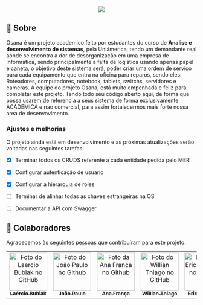 <div align="center">
  <img src="https://user-images.githubusercontent.com/49946934/190519751-922f8170-ed0c-4f2c-92f5-6d5c2d1bc468.png" />
</div>

## 📖 Sobre
Osana é um projeto academico feito por estudantes do curso de **Analise e desenvolvimento de sistemas**, pela Uniámerica, tendo um demandante real aonde se
encontra a dor de desorganização em uma empresa de informatica, sendo principalmente a falta de logistica usando apenas papel e caneta, o objetivo deste 
sistema será, poder criar uma ordem de serviço para cada equipamento que entra na oficina para reparos, sendo eles: Roteadores, computadores, notebook, tablets,
switchs, servidores e cameras. A equipe do projeto Osana, está muito empenhada e feliz para completar este projeto. Tendo todo seu código aberto aqui, de forma
que possa usarem de referencia a seus sistema de forma exclusivamente ACADEMICA e nao comercial, para assim fortalecermos mais forte nossa area de desenvovlmento.

### Ajustes e melhorias

O projeto ainda está em desenvolvimento e as próximas atualizações serão voltadas nas seguintes tarefas:

- [x] Terminar todos os CRUDS referente a cada entidade pedida pelo MER
- [x] Configurar autenticação de usuario
- [x] Configurar a hierarquia de roles
- [ ] Terminar de alinhar todas as chaves estrangeiras na OS
- [ ] Documentar a API com Swagger




## 🤝 Colaboradores

Agradecemos às seguintes pessoas que contribuíram para este projeto:

<table>
  <tr>
    <td align="center">
      <a href="#">
        <img src="https://user-images.githubusercontent.com/49946934/190514490-1bc75bcc-f694-4dfa-b10f-747a67b891d2.png" width="100px;" alt="Foto do Laercio Bubiak no GitHub"/><br>
        <sub>
          <b>Laércio Bubiak</b>
        </sub>
      </a>
    </td>
    <td align="center">
      <a href="#">
        <img src="https://user-images.githubusercontent.com/49946934/190514937-904e2248-6e6e-4dd9-a92b-76b46ce9efd4.png" width="100px;" alt="Foto do João Paulo no Github"/><br>
        <sub>
          <b>João Paulo</b>
        </sub>
      </a>
    </td>
    <td align="center">
      <a href="#">
        <img src="https://user-images.githubusercontent.com/49946934/190514820-38f39be3-ef06-42c9-ab4f-1e7ac0520ce1.png" width="100px;" alt="Foto da Ana França no Github"/><br>
        <sub>
          <b>Ana França</b>
        </sub>
      </a>
    </td>
    <td align="center">
      <a href="#">
        <img src="https://user-images.githubusercontent.com/49946934/190516870-508349b5-69b5-4d9e-854e-f2227a1d7ada.jpeg" width="100px;" alt="Foto do Willian Thiago no GitHub"/><br>
        <sub>
          <b>Willian Thiago</b>
        </sub>
      </a>
    </td>
    <td align="center">
      <a href="#">
        <img src="https://user-images.githubusercontent.com/49946934/190514615-9911dbc4-8524-4a49-bc17-347fae7f5ca9.png" width="100px;" alt="Foto do Eric Sacardo no GitHub"/><br>
        <sub>
          <b>Eric Sacardo</b>
        </sub>
      </a>
    </td>
    <td align="center">
      <a href="#">
        <img src="https://user-images.githubusercontent.com/49946934/190515914-9b9a11dd-93a8-4df7-857e-1d7458738686.png" width="100px;" alt="Foto do Bruno Douglas no GitHub"/><br>
        <sub>
          <b>Bruno Douglas</b>
        </sub>
      </a>
    </td>
  </tr>
</table>
